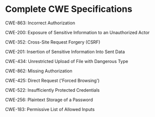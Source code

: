 

# Complete CWE Specifications

CWE-863: Incorrect Authorization

CWE-200: Exposure of Sensitive Information to an Unauthorized Actor

CWE-352: Cross-Site Request Forgery (CSRF)

CWE-201: Insertion of Sensitive Information Into Sent Data

CWE-434: Unrestricted Upload of File with Dangerous Type

CWE-862: Missing Authorization

CWE-425: Direct Request ('Forced Browsing')

CWE-522: Insufficiently Protected Credentials

CWE-256: Plaintext Storage of a Password

CWE-183: Permissive List of Allowed Inputs